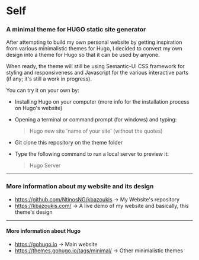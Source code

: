 # Self
### A minimal theme for HUGO static site generator

After attempting to build my own personal website by getting inspiration from various minimalistic themes for Hugo, I decided to convert my own design into a theme for Hugo so that it can be used by anyone.

When ready, the theme will still be using Semantic-UI CSS framework for styling and responsiveness and Javascript for the various interactive parts (if any; it's still a work in progress).

You can try it on your own by:

- Installing Hugo on your computer (more info for the installation process on Hugo's website) 
- Opening a terminal or command prompt (for windows) and typing:
    
    > Hugo new site 'name of your site' (without the quotes)

- Git clone this repository on the theme folder
- Type the following command to run a local server to preview it:
    
    > Hugo Server

---

### More information about my website and its design

* https://github.com/NtinosNG/kbazoukis -> My Website's repository
* https://kbazoukis.com/ -> A live demo of my website and basically, this theme's design

---

#### More information about Hugo

* https://gohugo.io -> Main website
* https://themes.gohugo.io/tags/minimal/ -> Other minimalistic themes

